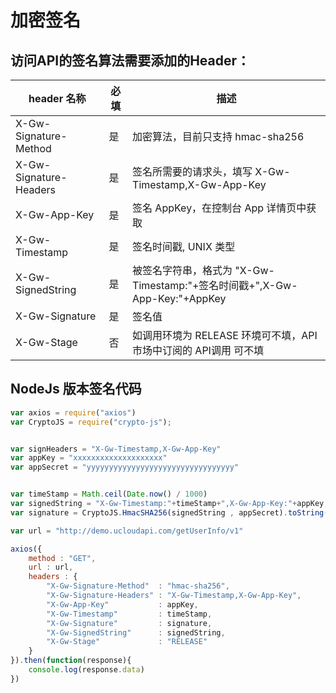 

# 加密签名
## 访问API的签名算法需要添加的Header：

| header 名称 | 必填 | 描述 |
| ---- | ----| -----|
| X-Gw-Signature-Method | 是 | 加密算法，目前只支持 hmac-sha256 |
| X-Gw-Signature-Headers | 是 | 签名所需要的请求头，填写 X-Gw-Timestamp,X-Gw-App-Key |
| X-Gw-App-Key | 是 | 签名 AppKey，在控制台 App 详情页中获取 |
| X-Gw-Timestamp | 是 | 签名时间戳, UNIX 类型 |
| X-Gw-SignedString | 是 | 被签名字符串，格式为 "X-Gw-Timestamp:"+签名时间戳+",X-Gw-App-Key:"+AppKey |
| X-Gw-Signature | 是 | 签名值 |
| X-Gw-Stage | 否 | 如调用环境为 RELEASE 环境可不填，API 市场中订阅的 API调用 可不填 |

## NodeJs 版本签名代码
```js
var axios = require("axios")
var CryptoJS = require("crypto-js");


var signHeaders = "X-Gw-Timestamp,X-Gw-App-Key"
var appKey = "xxxxxxxxxxxxxxxxxxxx"
var appSecret = "yyyyyyyyyyyyyyyyyyyyyyyyyyyyyyyyy"


var timeStamp = Math.ceil(Date.now() / 1000)
var signedString = "X-Gw-Timestamp:"+timeStamp+",X-Gw-App-Key:"+appKey;
var signature = CryptoJS.HmacSHA256(signedString , appSecret).toString(CryptoJS.enc.Base64);

var url = "http://demo.ucloudapi.com/getUserInfo/v1"

axios({
	method : "GET",
	url : url,
	headers : {
		"X-Gw-Signature-Method"  : "hmac-sha256",
		"X-Gw-Signature-Headers" : "X-Gw-Timestamp,X-Gw-App-Key",
		"X-Gw-App-Key"           : appKey,
		"X-Gw-Timestamp"         : timeStamp,
		"X-Gw-Signature"         : signature,
		"X-Gw-SignedString"      : signedString,
		"X-Gw-Stage"             : "RELEASE"
	}
}).then(function(response){
	console.log(response.data)
})

```

